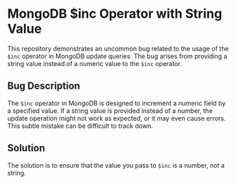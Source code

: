 # MongoDB $inc Operator with String Value

This repository demonstrates an uncommon bug related to the usage of the `$inc` operator in MongoDB update queries.  The bug arises from providing a string value instead of a numeric value to the `$inc` operator.

## Bug Description
The `$inc` operator in MongoDB is designed to increment a numeric field by a specified value. If a string value is provided instead of a number, the update operation might not work as expected, or it may even cause errors.  This subtle mistake can be difficult to track down.

## Solution
The solution is to ensure that the value you pass to `$inc` is a number, not a string. 
